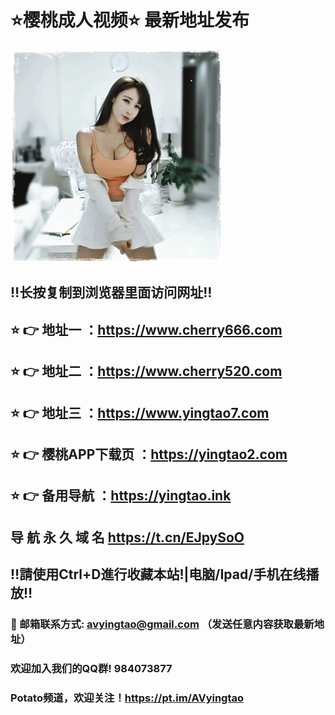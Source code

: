 # ⭐️樱桃成人视频⭐️ 最新地址发布 
![image](https://github.com/avyingtao/dz/raw/master/timg.gif)
## ‼️长按复制到浏览器里面访问网址‼️
## ⭐️ 👉 地址一 ：https://www.cherry666.com
## ⭐️ 👉 地址二 ：https://www.cherry520.com
## ⭐️ 👉 地址三 ：https://www.yingtao7.com
## ⭐️ 👉 樱桃APP下载页 ：https://yingtao2.com
## ⭐️ 👉 备用导航 ：https://yingtao.ink

## 导 航 永 久 域 名 https://t.cn/EJpySoO
## ‼️請使用Ctrl+D進行收藏本站!|电脑/Ipad/手机在线播放‼️
### 📧 邮箱联系方式: avyingtao@gmail.com （发送任意内容获取最新地址）
### 欢迎加入我们的QQ群! 984073877
### Potato频道，欢迎关注！https://pt.im/AVyingtao
